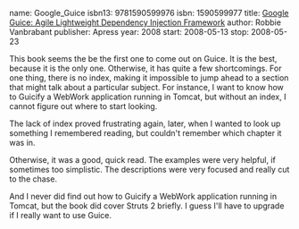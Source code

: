 name: Google_Guice
isbn13: 9781590599976
isbn: 1590599977
title: [Google Guice: Agile Lightweight Dependency Injection Framework](http://amzn.com/1590599977)
author: Robbie Vanbrabant
publisher: Apress
year: 2008
start: 2008-05-13
stop: 2008-05-23

This book seems the be the first one to come out on Guice.  It
is the best, because it is the only one.  Otherwise, it has quite a
few shortcomings.  For one thing, there is no index, making it
impossible to jump ahead to a section that might talk about a
particular subject.  For instance, I want to know how to Guicify
a WebWork application running in Tomcat, but without an index, I
cannot figure out where to start looking.

The lack of index proved frustrating again, later, when I wanted
to look up something I remembered reading, but couldn't remember
which chapter it was in.

Otherwise, it was a good, quick read.  The examples were very
helpful, if sometimes too simplistic.  The descriptions were very
focused and really cut to the chase.

And I never did find out how to Guicify a WebWork application
running in Tomcat, but the book did cover Struts 2 briefly.  I
guess I'll have to upgrade if I really want to use Guice.

